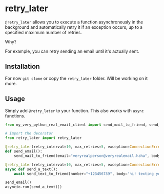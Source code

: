# retry_later

`@retry_later` allows you to execute a function asynchronously in the background and automatically retry it if an exception occurs, up to a specified maximum number of retries.

Why?

For example, you can retry sending an email until it's actually sent.

## Installation

For now `git clone` or copy the `retry_later` folder. Will be working on it more.

## Usage

Simply add `@retry_later` to your function. This also works with `async` functions.

```python
from my_very_python_real_email_client import send_mail_to_friend, send_text_to_friend

# Import the decorator
from retry_later import retry_later

@retry_later(retry_interval=10, max_retries=5, exception=ConnectionError)
def send_email():
    send_mail_to_friend(email="veryrealperson@veryrealemail.haha", body="hi!")

@retry_later(retry_interval=10, max_retries=5, exception=ConnectionError)
async def send_a_text():
    await send_text_to_friend(number="+123456789", body="hi! texting you")

send_email()
asyncio.run(send_a_text())
